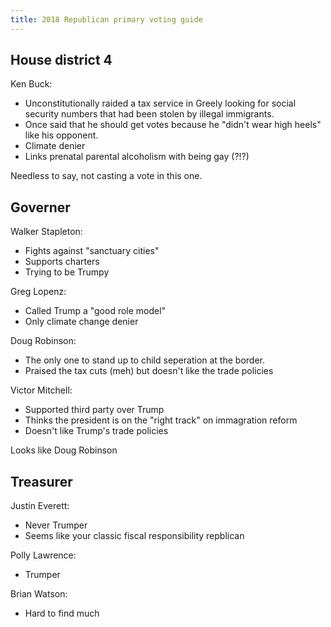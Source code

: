 ```yaml
---
title: 2018 Republican primary voting guide
---
```


## House district 4

Ken Buck:

- Unconstitutionally raided a tax service in Greely looking for social security numbers that had been stolen by illegal immigrants.
- Once said that he should get votes because he "didn't wear high heels" like his opponent.
- Climate denier
- Links prenatal parental alcoholism with being gay (?!?)

Needless to say, not casting a vote in this one.

## Governer

Walker Stapleton:

- Fights against "sanctuary cities"
- Supports charters
- Trying to be Trumpy

Greg Lopenz:

- Called Trump a "good role model"
- Only climate change denier

Doug Robinson:

- The only one to stand up to child seperation at the border.
- Praised the tax cuts (meh) but doesn't like the trade policies

Victor Mitchell:

- Supported third party over Trump
- Thinks the president is on the "right track" on immagration reform
- Doesn't like Trump's trade policies

Looks like Doug Robinson

## Treasurer

Justin Everett:

- Never Trumper
- Seems like your classic fiscal responsibility repblican

Polly Lawrence:

- Trumper

Brian Watson:

- Hard to find much
